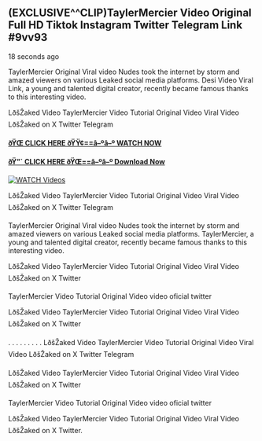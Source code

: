 ## (EXCLUSIVE^^CLIP)TaylerMercier Video Original Full HD Tiktok Instagram Twitter Telegram Link #9vv93

18 seconds ago

TaylerMercier Original Viral video Nudes took the internet by storm and amazed viewers on various Leaked social media platforms. Desi Video Viral Link, a young and talented digital creator, recently became famous thanks to this interesting video.

LðšŽaked Video TaylerMercier Video Tutorial Original Video Viral Video LðšŽaked on X Twitter Telegram

**[ðŸŒ CLICK HERE ðŸŸ¢==â–ºâ–º WATCH NOW](https://clips-mediaa.blogspot.com/2025/02/video-viral-download.html)**

**[ðŸ”´ CLICK HERE ðŸŒ==â–ºâ–º Download Now](https://clips-mediaa.blogspot.com/2025/02/video-viral-download.html)**

[![WATCH Videos](https://i.imgur.com/dJHk4Zq.gif)](https://clips-mediaa.blogspot.com/2025/02/video-viral-download.html)

LðšŽaked Video TaylerMercier Video Tutorial Original Video Viral Video LðšŽaked on X Twitter Telegram

TaylerMercier Original Viral video Nudes took the internet by storm and amazed viewers on various Leaked social media platforms. TaylerMercier, a young and talented digital creator, recently became famous thanks to this interesting video.

LðšŽaked Video TaylerMercier Video Tutorial Original Video Viral Video LðšŽaked on X Twitter

TaylerMercier Video Tutorial Original Video video oficial twitter

LðšŽaked Video TaylerMercier Video Tutorial Original Video Viral Video LðšŽaked on X Twitter

. . . . . . . . . LðšŽaked Video TaylerMercier Video Tutorial Original Video Viral Video LðšŽaked on X Twitter Telegram

LðšŽaked Video TaylerMercier Video Tutorial Original Video Viral Video LðšŽaked on X Twitter

TaylerMercier Video Tutorial Original Video video oficial twitter

LðšŽaked Video TaylerMercier Video Tutorial Original Video Viral Video LðšŽaked on X Twitter.